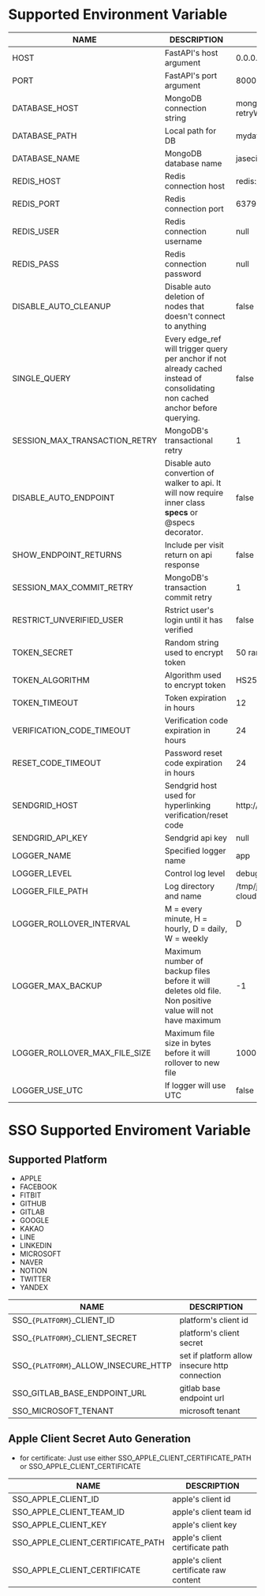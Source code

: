 # **Supported Environment Variable**

| **NAME**  | **DESCRIPTION**   | **DEFAULT**   |
|-----------|-------------------|---------------|
| HOST      | FastAPI's host argument | 0.0.0.0 |
| PORT      | FastAPI's port argument | 8000    |
| DATABASE_HOST | MongoDB connection string | mongodb://localhost/?retryWrites=true&w=majority |
| DATABASE_PATH | Local path for DB | mydatabase |
| DATABASE_NAME | MongoDB database name | jaseci |
| REDIS_HOST | Redis connection host | redis://localhost |
| REDIS_PORT | Redis connection port | 6379     |
| REDIS_USER | Redis connection username | null |
| REDIS_PASS | Redis connection password | null |
| DISABLE_AUTO_CLEANUP | Disable auto deletion of nodes that doesn't connect to anything | false |
| SINGLE_QUERY | Every edge_ref will trigger query per anchor if not already cached instead of consolidating non cached anchor before querying. | false |
| SESSION_MAX_TRANSACTION_RETRY | MongoDB's transactional retry | 1 |
| DISABLE_AUTO_ENDPOINT | Disable auto convertion of walker to api. It will now require inner class __specs__ or @specs decorator. | false |
| SHOW_ENDPOINT_RETURNS | Include per visit return on api response | false |
| SESSION_MAX_COMMIT_RETRY | MongoDB's transaction commit retry | 1 |
| RESTRICT_UNVERIFIED_USER | Rstrict user's login until it has verified | false |
| TOKEN_SECRET | Random string used to encrypt token | 50 random characters |
| TOKEN_ALGORITHM | Algorithm used to encrypt token | HS256 |
| TOKEN_TIMEOUT | Token expiration in hours | 12 |
| VERIFICATION_CODE_TIMEOUT | Verification code expiration in hours | 24 |
| RESET_CODE_TIMEOUT | Password reset code expiration in hours | 24 |
| SENDGRID_HOST | Sendgrid host used for hyperlinking verification/reset code | http://localhost:8000 |
| SENDGRID_API_KEY | Sendgrid api key | null    |
| LOGGER_NAME   | Specified logger name | app   |
| LOGGER_LEVEL  | Control log level     | debug |
| LOGGER_FILE_PATH | Log directory and name | /tmp/jac_cloud_logs/jac-cloud.log |
| LOGGER_ROLLOVER_INTERVAL | M = every minute, H = hourly, D = daily, W = weekly | D |
| LOGGER_MAX_BACKUP | Maximum number of backup files before it will deletes old file. Non positive value will not have maximum | -1 |
| LOGGER_ROLLOVER_MAX_FILE_SIZE | Maximum file size in bytes before it will rollover to new file | 10000000 |
| LOGGER_USE_UTC | If logger will use UTC | false |

# **SSO Supported Enviroment Variable**
## Supported Platform
 - APPLE
 - FACEBOOK
 - FITBIT
 - GITHUB
 - GITLAB
 - GOOGLE
 - KAKAO
 - LINE
 - LINKEDIN
 - MICROSOFT
 - NAVER
 - NOTION
 - TWITTER
 - YANDEX

| **NAME**  | **DESCRIPTION**   |
|-----------|-------------------|
| SSO_`{PLATFORM}`_CLIENT_ID | platform's client id |
| SSO_`{PLATFORM}`_CLIENT_SECRET | platform's client secret |
| SSO_`{PLATFORM}`_ALLOW_INSECURE_HTTP | set if platform allow insecure http connection |
| SSO_GITLAB_BASE_ENDPOINT_URL | gitlab base endpoint url |
| SSO_MICROSOFT_TENANT | microsoft tenant |

## Apple Client Secret Auto Generation
- for certificate: Just use either SSO_APPLE_CLIENT_CERTIFICATE_PATH or SSO_APPLE_CLIENT_CERTIFICATE

| **NAME**  | **DESCRIPTION**   |
|-----------|-------------------|
| SSO_APPLE_CLIENT_ID | apple's client id |
| SSO_APPLE_CLIENT_TEAM_ID | apple's client team id |
| SSO_APPLE_CLIENT_KEY | apple's client key |
| SSO_APPLE_CLIENT_CERTIFICATE_PATH | apple's client certificate path |
| SSO_APPLE_CLIENT_CERTIFICATE | apple's client certificate raw content |
